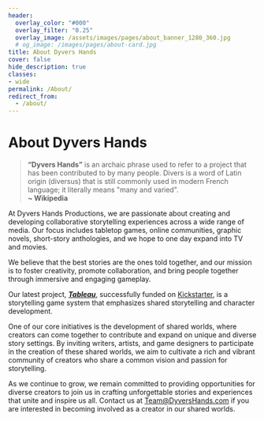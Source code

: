 ```yaml
---
header:
  overlay_color: "#000"
  overlay_filter: "0.25"
  overlay_image: /assets/images/pages/about_banner_1280_360.jpg
  # og_image: /images/pages/about-card.jpg
title: About Dyvers Hands
cover: false
hide_description: true
classes:
- wide
permalink: /About/
redirect_from:
  - /about/
---
```


# About Dyvers Hands

> **“Dyvers Hands”** is an archaic phrase used to refer to a project that has been contributed to by many people. Divers is a word of Latin origin (diversus) that is still commonly used in modern French language; it literally means "many and varied".<br/> **~ Wikipedia**

At Dyvers Hands Productions, we are passionate about creating and developing collaborative storytelling experiences across a wide range of media. Our focus includes tabletop games, online communities, graphic novels, short-story anthologies, and we hope to one day expand into TV and movies.

We believe that the best stories are the ones told together, and our mission is to foster creativity, promote collaboration, and bring people together through immersive and engaging gameplay.

Our latest project, [***Tableau***](/Tableau), successfully funded on [Kickstarter](https://www.kickstarter.com/projects/christophera/tableau-twilight-road-and-gate-watch-playsets-quickstarter?ref=7c3fvi), is a storytelling game system that emphasizes shared storytelling and character development.

One of our core initiatives is the development of shared worlds, where creators can come together to contribute and expand on unique and diverse story settings. By inviting writers, artists, and game designers to participate in the creation of these shared worlds, we aim to cultivate a rich and vibrant community of creators who share a common vision and passion for storytelling.

As we continue to grow, we remain committed to providing opportunities for diverse creators to join us in crafting unforgettable stories and experiences that unite and inspire us all. Contact us at [Team@DyversHands.com](mailto:Team@DyversHands.com) if you are interested in becoming involved as a creator in our shared worlds.
